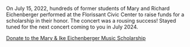 On July 15, 2022, hundreds of former students of Mary and Richard Eichenberger performed at the Florissant Civic Center to raise funds for a scholarship in their honor. The concert was a rousing success! Stayed tuned for the next concert coming to you in July 2024.

<a href="https://stl.fcsuite.com/erp/donate/create/fund?funit_id=3871">Donate to the Mary & Ike Eichenberger Music Scholarship</a>
